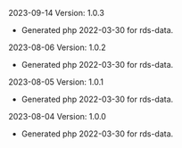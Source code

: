 2023-09-14 Version: 1.0.3
- Generated php 2022-03-30 for rds-data.

2023-08-06 Version: 1.0.2
- Generated php 2022-03-30 for rds-data.

2023-08-05 Version: 1.0.1
- Generated php 2022-03-30 for rds-data.

2023-08-04 Version: 1.0.0
- Generated php 2022-03-30 for rds-data.

